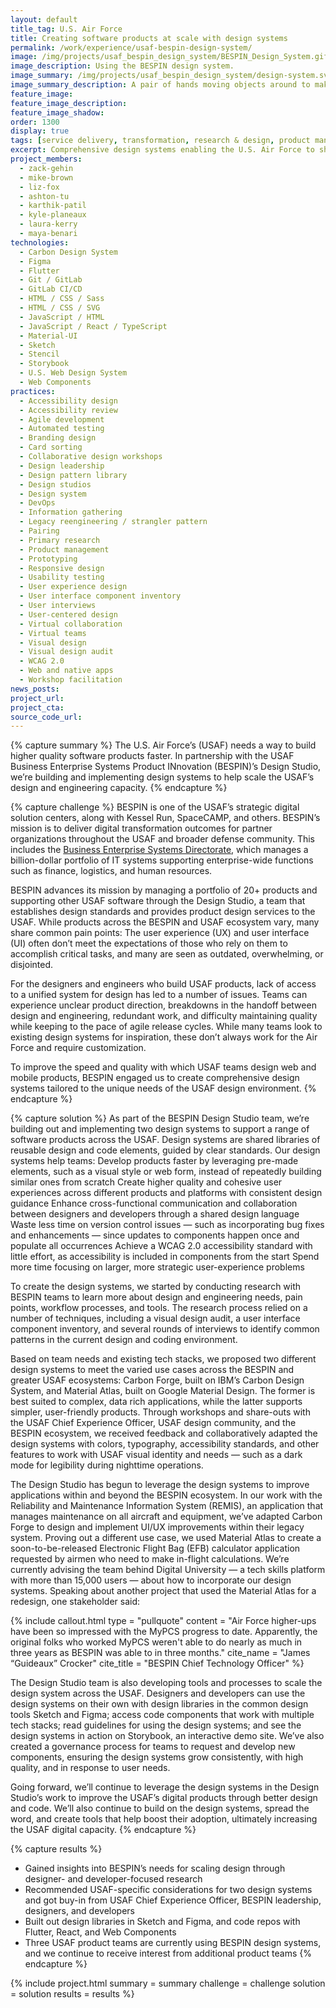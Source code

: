 ```yaml
---
layout: default
title_tag: U.S. Air Force
title: Creating software products at scale with design systems
permalink: /work/experience/usaf-bespin-design-system/
image: /img/projects/usaf_bespin_design_system/BESPIN_Design_System.gif
image_description: Using the BESPIN design system.
image_summary: /img/projects/usaf_bespin_design_system/design-system.svg
image_summary_description: A pair of hands moving objects around to make a pattern.
feature_image:
feature_image_description:
feature_image_shadow:
order: 1300
display: true
tags: [service delivery, transformation, research & design, product management, software delivery, legacy modernization, defense, air force, maya benari, zack gehin, liz fox, karthik patil, laura kerry, ashton tu, kyle planeaux, mike brown]
excerpt: Comprehensive design systems enabling the U.S. Air Force to ship software products to users with greater speed and quality.
project_members:
  - zack-gehin
  - mike-brown
  - liz-fox
  - ashton-tu
  - karthik-patil
  - kyle-planeaux
  - laura-kerry
  - maya-benari
technologies:
  - Carbon Design System
  - Figma
  - Flutter
  - Git / GitLab
  - GitLab CI/CD
  - HTML / CSS / Sass
  - HTML / CSS / SVG
  - JavaScript / HTML
  - JavaScript / React / TypeScript
  - Material-UI
  - Sketch
  - Stencil
  - Storybook
  - U.S. Web Design System
  - Web Components
practices:
  - Accessibility design
  - Accessibility review
  - Agile development
  - Automated testing
  - Branding design
  - Card sorting
  - Collaborative design workshops
  - Design leadership
  - Design pattern library
  - Design studios
  - Design system
  - DevOps
  - Information gathering
  - Legacy reengineering / strangler pattern
  - Pairing
  - Primary research
  - Product management
  - Prototyping
  - Responsive design
  - Usability testing
  - User experience design
  - User interface component inventory
  - User interviews
  - User-centered design
  - Virtual collaboration
  - Virtual teams
  - Visual design
  - Visual design audit
  - WCAG 2.0
  - Web and native apps
  - Workshop facilitation
news_posts:
project_url:
project_cta:
source_code_url:
---
```


{% capture summary %}
The U.S. Air Force’s (USAF) needs a way to build higher quality software products faster. In partnership with the USAF Business Enterprise Systems Product INnovation (BESPIN)’s Design Studio, we’re building and implementing design systems to help scale the USAF’s design and engineering capacity.
{% endcapture %}

{% capture challenge %}
BESPIN is one of the USAF’s strategic digital solution centers, along with Kessel Run, SpaceCAMP, and others. BESPIN’s mission is to deliver digital transformation outcomes for partner organizations throughout the USAF and broader defense community. This includes the [Business Enterprise Systems Directorate](https://www.airforcebes.af.mil/),
which manages a billion-dollar portfolio of IT systems supporting enterprise-wide functions such as finance, logistics, and human resources.

BESPIN advances its mission by managing a portfolio of 20+ products and supporting other USAF software through the Design Studio, a team that establishes design standards and provides product design services to the USAF.  While products across the BESPIN and USAF ecosystem vary, many share common pain points: The user experience (UX) and user interface (UI) often don’t meet the expectations of those who rely on them to accomplish critical tasks, and many are seen as outdated, overwhelming, or disjointed. 

For the designers and engineers who build USAF products, lack of access to a unified system for design has led to a number of issues. Teams can experience unclear product direction, breakdowns in the handoff between design and engineering, redundant work, and difficulty maintaining quality while keeping to the pace of agile release cycles. While many teams look to existing design systems for inspiration, these don’t always work for the Air Force and require customization. 

To improve the speed and quality with which USAF teams design web and mobile products, BESPIN engaged us to create comprehensive design systems tailored to the unique needs of the USAF design environment.
{% endcapture %}

{% capture solution %}
As part of the BESPIN Design Studio team, we’re building out and implementing two design systems to support a range of software products across the USAF. Design systems are shared libraries of reusable design and code elements, guided by clear standards. Our design systems help teams:
Develop products faster by leveraging pre-made elements, such as a visual style or web form, instead of repeatedly building similar ones from scratch
Create higher quality and cohesive user experiences across different products and platforms with consistent design guidance
Enhance cross-functional communication and collaboration between designers and developers through a shared design language
Waste less time on version control issues — such as incorporating bug fixes and enhancements — since updates to components happen once and populate all occurrences
Achieve a WCAG 2.0 accessibility standard with little effort, as accessibility is included in components from the start
Spend more time focusing on larger, more strategic user-experience problems

To create the design systems, we started by conducting research with BESPIN teams to learn more about design and engineering needs, pain points, workflow processes, and tools. The research process relied on a number of techniques, including a visual design audit, a user interface component inventory, and several rounds of interviews to identify common patterns in the current design and coding environment. 

Based on team needs and existing tech stacks, we proposed two different design systems to meet the varied use cases across the BESPIN and greater USAF ecosystems: Carbon Forge, built on IBM’s Carbon Design System, and Material Atlas, built on Google Material Design. The former is best suited to complex, data rich applications, while the latter supports simpler, user-friendly products. Through workshops and share-outs with the USAF Chief Experience Officer, USAF design community, and the BESPIN ecosystem, we received feedback and collaboratively adapted the design systems with colors, typography, accessibility standards, and other features to work with USAF visual identity and needs — such as a dark mode for legibility during nighttime operations.

The Design Studio has begun to leverage the design systems to improve applications within and beyond the BESPIN ecosystem. In our work with the Reliability and Maintenance Information System (REMIS), an application that manages maintenance on all aircraft and equipment, we’ve adapted Carbon Forge to design and implement UI/UX improvements within their legacy system. Proving out a different use case, we used Material Atlas to create a soon-to-be-released Electronic Flight Bag (EFB) calculator application requested by airmen who need to make in-flight calculations. We’re currently advising the team behind Digital University — a tech skills platform with more than 15,000 users — about how to incorporate our design systems. Speaking about another project that used the Material Atlas for a redesign, one stakeholder said:

{% include callout.html type = "pullquote" content = "Air Force higher-ups have been so impressed with the MyPCS progress to date. Apparently, the original folks who worked MyPCS weren't able to do nearly as much in three years as BESPIN was able to in three months." cite_name = "James “Guideaux” Crocker" cite_title = "BESPIN Chief Technology Officer" %}

The Design Studio team is also developing tools and processes to scale the design system across the USAF. Designers and developers can use the design systems on their own with design libraries in the common design tools Sketch and Figma; access code components that work with multiple tech stacks; read guidelines for using the design systems; and see the design systems in action on Storybook, an interactive demo site. We’ve also created a governance process for teams to request and develop new components, ensuring the design systems grow consistently, with high quality, and in response to user needs. 

Going forward, we’ll continue to leverage the design systems in the Design Studio’s work to improve the USAF’s digital products through better design and code. We’ll also continue to build on the design systems, spread the word, and create tools that help boost their adoption, ultimately increasing the USAF digital capacity.
{% endcapture %}

{% capture results %}
- Gained insights into BESPIN’s needs for scaling design through designer- and developer-focused research
- Recommended USAF-specific considerations for two design systems and got buy-in from USAF Chief Experience Officer, BESPIN leadership, designers, and developers
- Built out design libraries in Sketch and Figma, and code repos with Flutter, React, and Web Components
- Three USAF product teams are currently using BESPIN design systems, and we continue to receive interest from additional product teams
{% endcapture %}

{% include project.html
  summary = summary
  challenge = challenge
  solution = solution
  results = results
%}

